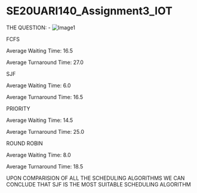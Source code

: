 # SE20UARI140_Assignment3_IOT
THE QUESTION: -
![Image1](https://github.com/ShashiKanth-Koppala/SE20UARI140_Assignment3_IOT/assets/92216048/89e5b600-18ef-4151-844d-65826751ad7f)


FCFS

Average Waiting Time: 16.5

Average Turnaround Time: 27.0

SJF

Average Waiting Time: 6.0

Average Turnaround Time: 16.5

PRIORITY

Average Waiting Time: 14.5

Average Turnaround Time: 25.0

ROUND ROBIN 

Average Waiting Time: 8.0

Average Turnaround Time: 18.5


UPON COMPARISION OF ALL THE SCHEDULING ALGORITHMS WE CAN CONCLUDE THAT SJF IS THE MOST SUITABLE SCHEDULING ALGORITHM

